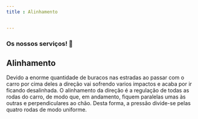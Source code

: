 ```yaml
---
title : Alinhamento


---
```


### Os nossos serviços! :car:

## Alinhamento 

Devido a enorme quantidade de buracos nas estradas ao passar com o carro por cima deles a direção vai sofrendo varios impactos e acaba por 
ir ficando desalinhada. O alinhamento da direção é a regulação de todas as rodas do carro, de modo que, em andamento, fiquem paralelas umas às outras e perpendiculares ao chão. Desta forma, a pressão divide-se pelas quatro rodas de modo uniforme.